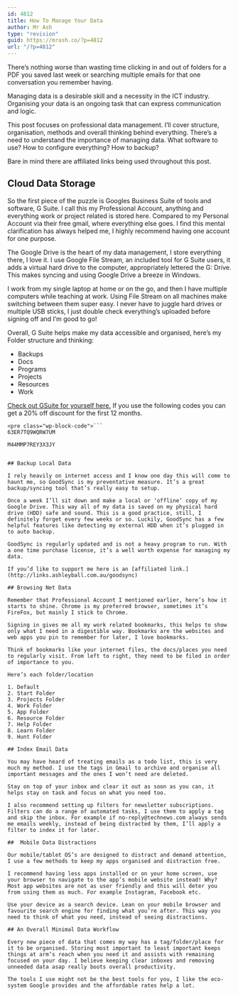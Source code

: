 ```yaml
---
id: 4812
title: How To Manage Your Data
author: Mr Ash
type: "revision"
guid: https://mrash.co/?p=4812
url: "/?p=4812"
---
```


There’s nothing worse than wasting time clicking in and out of folders for a PDF you saved last week or searching multiple emails for that one conversation you remember having.

Managing data is a desirable skill and a necessity in the ICT industry. Organising your data is an ongoing task that can express communication and logic.

This post focuses on professional data management. I’ll cover structure, organisation, methods and overall thinking behind everything. There’s a need to understand the importance of managing data. What software to use? How to configure everything? How to backup?

Bare in mind there are affiliated links being used throughout this post.

## Cloud Data Storage

So the first piece of the puzzle is Googles Business Suite of tools and software, G Suite. I call this my Professional Account, anything and everything work or project related is stored here. Compared to my Personal Account via their free gmail, where everything else goes. I find this mental clarification has always helped me, I highly recommend having one account for one purpose.

The Google Drive is the heart of my data management, I store everything there, I love it. I use Google File Stream, an included tool for G Suite users, it adds a virtual hard drive to the computer, appropriately lettered the G: Drive. This makes syncing and using Google Drive a breeze in Windows.

I work from my single laptop at home or on the go, and then I have multiple computers while teaching at work. Using File Stream on all machines make switching between them super easy. I never have to juggle hard drives or multiple USB sticks, I just double check everything’s uploaded before signing off and I’m good to go!

Overall, G Suite helps make my data accessible and organised, here’s my Folder structure and thinking:

- Backups
- Docs
- Programs
- Projects
- Resources
- Work

[Check out GSuite for yourself here.](http://links.ashleyball.com.au/gsuite) If you use the following codes you can get a 20% off discount for the first 12 months.

```
<pre class="wp-block-code">```
63ER7TQ9WQRW7UM

M44MMP7REY3X3JY
```
```

## Backup Local Data

I rely heavily on internet access and I know one day this will come to haunt me, so GoodSync is my preventative measure. It’s a great backup/syncing tool that’s really easy to setup.

Once a week I’ll sit down and make a local or ‘offline’ copy of my Google Drive. This way all of my data is saved on my physical hard drive (HDD) safe and sound. This is a good practice, still, I definitely forget every few weeks or so. Luckily, GoodSync has a few helpful features like detecting my external HDD when it’s plugged in to auto backup.

GoodSync is regularly updated and is not a heavy program to run. With a one time purchase license, it’s a well worth expense for managing my data.

If you’d like to support me here is an [affiliated link.](http://links.ashleyball.com.au/goodsync)

## Browsing Net Data

Remember that Professional Account I mentioned earlier, here’s how it starts to shine. Chrome is my preferred browser, sometimes it’s FireFox, but mainly I stick to Chrome.

Signing in gives me all my work related bookmarks, this helps to show only what I need in a digestible way. Bookmarks are the websites and web apps you pin to remember for later, I love bookmarks.

Think of bookmarks like your internet files, the docs/places you need to regularly visit. From left to right, they need to be filed in order of importance to you.

Here’s each folder/location

1. Default
2. Start Folder
3. Projects Folder
4. Work Folder
5. App Folder
6. Resource Folder
7. Help Folder
8. Learn Folder
9. Hunt Folder

## Index Email Data

You may have heard of treating emails as a todo list, this is very much my method. I use the tags in Gmail to archive and organise all important messages and the ones I won’t need are deleted.

Stay on top of your inbox and clear it out as soon as you can, it helps stay on task and focus on what you need too.

I also recommend setting up filters for newsletter subscriptions. Filters can do a range of automated tasks, I use them to apply a tag and skip the inbox. For example if no-reply@technews.com always sends me emails weekly, instead of being distracted by them, I’ll apply a filter to index it for later.

##  Mobile Data Distractions

Our mobile/tablet OS’s are designed to distract and demand attention, I use a few methods to keep my apps organised and distraction free.

I recommend having less apps installed or on your home screen, use your browser to navigate to the app’s mobile website instead! Why? Most app websites are not as user friendly and this will deter you from using them as much. For example Instagram, Facebook etc.

Use your device as a search device. Lean on your mobile browser and favourite search engine for finding what you’re after. This way you need to think of what you need, instead of seeing distractions.

## An Overall Minimal Data Workflow

Every new piece of data that comes my way has a tag/folder/place for it to be organised. Storing most important to least important keeps things at arm’s reach when you need it and assists with remaining focused on your day. I believe keeping clear inboxes and removing unneeded data asap really boots overall productivity.

The tools I use might not be the best tools for you, I like the eco-system Google provides and the affordable rates help a lot.